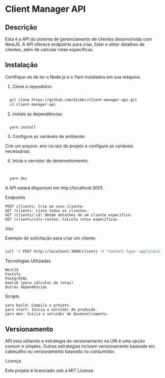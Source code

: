 # Client Manager API

## Descrição
Esta é a API do sistema de gerenciamento de clientes desenvolvida com NestJS. A API oferece endpoints para criar, listar e obter detalhes de clientes, além de calcular rotas específicas.

## Instalação

Certifique-se de ter o Node.js e o Yarn instalados em sua máquina.

1. Clone o repositório:

```bash

  git clone https://github.com/dickbr/client-manager-api.git
  cd client-manager-api
```

2. Instale as dependências:

```bash

  yarn install
```

3. Configure as variáveis de ambiente:

  Crie um arquivo .env na raiz do projeto e configure as variáveis necessárias.


4. Inicie o servidor de desenvolvimento:

```bash


  yarn dev
```
A API estará disponível em http://localhost:3001.


Endpoints

    POST /clients: Cria um novo cliente.
    GET /clients: Lista todos os clientes.
    GET /clients/:id: Obtém detalhes de um cliente específico.
    GET /clients/calc-routes: Calcula rotas específicas.


Uso

Exemplo de solicitação para criar um cliente:

```bash

curl -X POST http://localhost:3000/clients -H "Content-Type: application/json" -d '{"name": "Nome do Cliente", "email": "cliente@example.com", "cellphone": "123456789"}'
```

Tecnologias Utilizadas

    NestJS
    Fastify
    PostgreSQL
    Geolib (para cálculos de rotas)
    Outras dependências

Scripts

    yarn build: Compila o projeto.
    yarn start: Inicia o servidor de produção.
    yarn dev: Inicia o servidor de desenvolvimento.



## Versionamento
API esta utiliando a estrategia de versionamento na URI é uma opção comum e simples. Outras estratégias incluem versionamento baseado em cabeçalho ou versionamento baseado no consumidor.


Licença

Este projeto é licenciado sob a MIT License.

